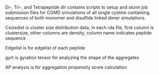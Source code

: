 Di-, Tri-, and Tetrapeptide dir contains scripts to setup and slurm job submission files for CGMD simulations of all single cystine containing sequences of both monomer and disulfide linked dimer simulations.

Csizedist is cluster size distribution data, in each rda file, first column is clustersize, other columns are density, column name indicates peptide sequence

Edgelist is for edgelist of each peptide

gyrt is gyration tensor for analyzing the shape of the aggregates

AP analysis is for aggregation propensity score calculation
